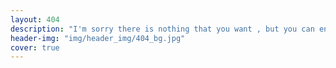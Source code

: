```yaml
---
layout: 404
description: "I'm sorry there is nothing that you want , but you can enjoy the scenery here ..."
header-img: "img/header_img/404_bg.jpg"
cover: true
---
```

